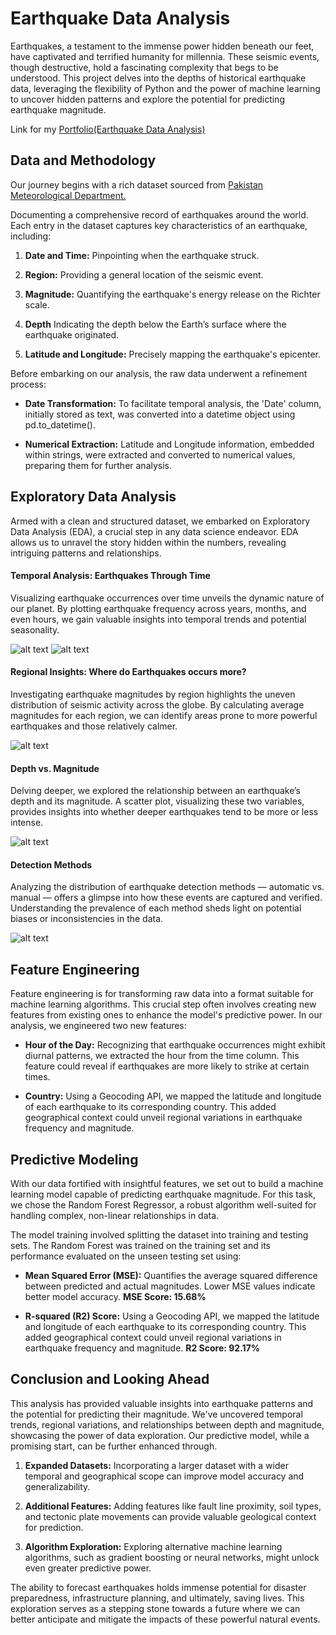
# Earthquake Data Analysis

Earthquakes, a testament to the immense power hidden beneath our feet, have captivated and terrified humanity for millennia. These seismic events, though destructive, hold a fascinating complexity that begs to be understood. This project delves into the depths of historical earthquake data, leveraging the flexibility of Python and the power of machine learning to uncover hidden patterns and explore the potential for predicting earthquake magnitude.

Link for my [Portfolio(Earthquake Data Analysis)](https://vijaikumarsvk.github.io/Earthquake-Analysis)

## Data and Methodology
Our journey begins with a rich dataset sourced from [Pakistan Meteorological Department.](https://seismic.pmd.gov.pk/)

Documenting a comprehensive record of earthquakes around the world. Each entry in the dataset captures key characteristics of an earthquake, including:

1. **Date and Time:** Pinpointing when the earthquake struck.

2. **Region:** Providing a general location of the seismic event.

3. **Magnitude:** Quantifying the earthquake's energy release on the Richter scale.

4. **Depth** Indicating the depth below the Earth’s surface where the earthquake originated.

5. **Latitude and Longitude:** Precisely mapping the earthquake's epicenter.

Before embarking on our analysis, the raw data underwent a refinement process:

- **Date Transformation:** To facilitate temporal analysis, the 'Date' column, initially stored as text, was converted into a datetime object using pd.to_datetime().

- **Numerical Extraction:** Latitude and Longitude information, embedded within strings, were extracted and converted to numerical values, preparing them for further analysis.

## Exploratory Data Analysis

Armed with a clean and structured dataset, we embarked on Exploratory Data Analysis (EDA), a crucial step in any data science endeavor. EDA allows us to unravel the story hidden within the numbers, revealing intriguing patterns and relationships.

#### Temporal Analysis: Earthquakes Through Time
Visualizing earthquake occurrences over time unveils the dynamic nature of our planet. By plotting earthquake frequency across years, months, and even hours, we gain valuable insights into temporal trends and potential seasonality.

![alt text](https://res.cloudinary.com/dqqjik4em/image/upload/v1729006420/Year_wise_EQ.jpg)
![alt text](https://res.cloudinary.com/dqqjik4em/image/upload/v1729006645/Month_wise_EQ.jpg)

#### Regional Insights: Where do Earthquakes occurs more?

Investigating earthquake magnitudes by region highlights the uneven distribution of seismic activity across the globe. By calculating average magnitudes for each region, we can identify areas prone to more powerful earthquakes and those relatively calmer.

![alt text](https://res.cloudinary.com/dqqjik4em/image/upload/v1729007252/Country_wise_EQ.jpg)

#### Depth vs. Magnitude
Delving deeper, we explored the relationship between an earthquake’s depth and its magnitude. A scatter plot, visualizing these two variables, provides insights into whether deeper earthquakes tend to be more or less intense.

![alt text](https://res.cloudinary.com/dqqjik4em/image/upload/v1729008035/Dp_Vs_mag_wise_EQ.jpg)

#### Detection Methods
Analyzing the distribution of earthquake detection methods — automatic vs. manual — offers a glimpse into how these events are captured and verified. Understanding the prevalence of each method sheds light on potential biases or inconsistencies in the data.

![alt text](https://res.cloudinary.com/dqqjik4em/image/upload/v1729008228/Detection_method.jpg)


## Feature Engineering
Feature engineering is for transforming raw data into a format suitable for machine learning algorithms. This crucial step often involves creating new features from existing ones to enhance the model's predictive power. In our analysis, we engineered two new features:

- **Hour of the Day:** Recognizing that earthquake occurrences might exhibit diurnal patterns, we extracted the hour from the time column. This feature could reveal if earthquakes are more likely to strike at certain times.

- **Country:** Using a Geocoding API, we mapped the latitude and longitude of each earthquake to its corresponding country. This added geographical context could unveil regional variations in earthquake frequency and magnitude.

## Predictive Modeling

With our data fortified with insightful features, we set out to build a machine learning model capable of predicting earthquake magnitude. For this task, we chose the Random Forest Regressor, a robust algorithm well-suited for handling complex, non-linear relationships in data.

The model training involved splitting the dataset into training and testing sets. The Random Forest was trained on the training set and its performance evaluated on the unseen testing set using:

- **Mean Squared Error (MSE):** Quantifies the average squared difference between predicted and actual magnitudes. Lower MSE values indicate better model accuracy. **MSE Score: 15.68%**

- **R-squared (R2) Score:** Using a Geocoding API, we mapped the latitude and longitude of each earthquake to its corresponding country. This added geographical context could unveil regional variations in earthquake frequency and magnitude. **R2 Score: 92.17%**

## Conclusion and Looking Ahead
This analysis has provided valuable insights into earthquake patterns and the potential for predicting their magnitude. We've uncovered temporal trends, regional variations, and relationships between depth and magnitude, showcasing the power of data exploration. Our predictive model, while a promising start, can be further enhanced through.


1. **Expanded Datasets:** Incorporating a larger dataset with a wider temporal and geographical scope can improve model accuracy and generalizability.

2. **Additional Features:** Adding features like fault line proximity, soil types, and tectonic plate movements can provide valuable geological context for prediction.

3. **Algorithm Exploration:** Exploring alternative machine learning algorithms, such as gradient boosting or neural networks, might unlock even greater predictive power.

The ability to forecast earthquakes holds immense potential for disaster preparedness, infrastructure planning, and ultimately, saving lives. This exploration serves as a stepping stone towards a future where we can better anticipate and mitigate the impacts of these powerful natural events.
